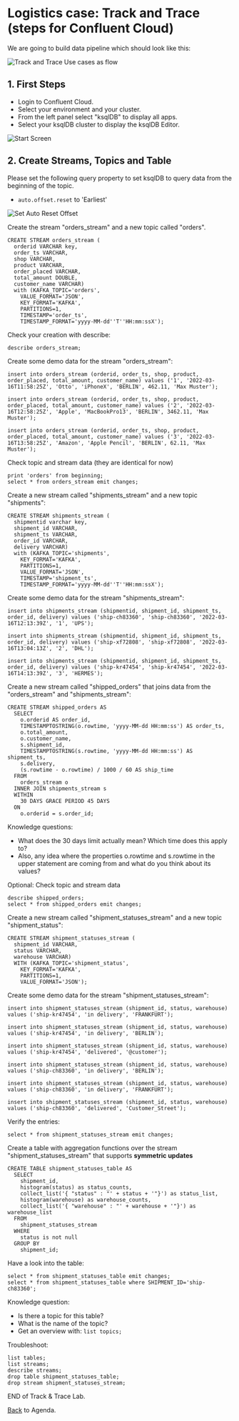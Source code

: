 # Logistics case: Track and Trace (steps for Confluent Cloud)

We are going to build data pipeline which should look like this:

![Track and Trace Use cases as flow](img_track_trace/track_trace_datapipeline.png)

## 1. First Steps
- Login to Confluent Cloud. 
- Select your environment and your cluster. 
- From the left panel select "ksqlDB" to display all apps. 
- Select your ksqlDB cluster to display the ksqlDB Editor. 

![Start Screen](img_track_trace/track_trace_start.png)

## 2. Create Streams, Topics and Table

Please set the following query property to set ksqlDB to query data from the beginning of the topic.
* `auto.offset.reset` to 'Earliest'

![Set Auto Reset Offset](img_track_trace/select_auto_offset_reset_earliest.png)

Create the stream "orders_stream" and a new topic called "orders".
```
CREATE STREAM orders_stream (
  orderid VARCHAR key,
  order_ts VARCHAR,
  shop VARCHAR,
  product VARCHAR,
  order_placed VARCHAR,
  total_amount DOUBLE,
  customer_name VARCHAR)
  with (KAFKA_TOPIC='orders',
    VALUE_FORMAT='JSON',
    KEY_FORMAT='KAFKA', 
    PARTITIONS=1,
    TIMESTAMP='order_ts',
    TIMESTAMP_FORMAT='yyyy-MM-dd''T''HH:mm:ssX');
```

Check your creation with describe:
```
describe orders_stream;
```

Create some demo data for the stream "orders_stream":
```
insert into orders_stream (orderid, order_ts, shop, product, order_placed, total_amount, customer_name) values ('1', '2022-03-16T11:58:25Z', 'Otto', 'iPhoneX', 'BERLIN', 462.11, 'Max Muster');

insert into orders_stream (orderid, order_ts, shop, product, order_placed, total_amount, customer_name) values ('2', '2022-03-16T12:58:25Z', 'Apple', 'MacBookPro13', 'BERLIN', 3462.11, 'Max Muster');

insert into orders_stream (orderid, order_ts, shop, product, order_placed, total_amount, customer_name) values ('3', '2022-03-16T13:58:25Z', 'Amazon', 'Apple Pencil', 'BERLIN', 62.11, 'Max Muster');
```

Check topic and stream data (they are identical for now)
```
print 'orders' from beginning;
select * from orders_stream emit changes;
```

Create a new stream called "shipments_stream" and a new topic "shipments":
```
CREATE STREAM shipments_stream (
  shipmentid varchar key,
  shipment_id VARCHAR,
  shipment_ts VARCHAR,
  order_id VARCHAR,
  delivery VARCHAR)
  with (KAFKA_TOPIC='shipments',
    KEY_FORMAT='KAFKA', 
    PARTITIONS=1,
    VALUE_FORMAT='JSON',
    TIMESTAMP='shipment_ts',
    TIMESTAMP_FORMAT='yyyy-MM-dd''T''HH:mm:ssX');
```

Create some demo data for the stream "shipments_stream":
```
insert into shipments_stream (shipmentid, shipment_id, shipment_ts, order_id, delivery) values ('ship-ch83360', 'ship-ch83360', '2022-03-16T12:13:39Z', '1', 'UPS');

insert into shipments_stream (shipmentid, shipment_id, shipment_ts, order_id, delivery) values ('ship-xf72808', 'ship-xf72808', '2022-03-16T13:04:13Z', '2', 'DHL');

insert into shipments_stream (shipmentid, shipment_id, shipment_ts, order_id, delivery) values ('ship-kr47454', 'ship-kr47454', '2022-03-16T14:13:39Z', '3', 'HERMES');
```

Create a new stream called "shipped_orders" that joins data from the "orders_stream" and "shipments_stream":
```
CREATE STREAM shipped_orders AS
  SELECT
    o.orderid AS order_id,
    TIMESTAMPTOSTRING(o.rowtime, 'yyyy-MM-dd HH:mm:ss') AS order_ts,
    o.total_amount,
    o.customer_name,
    s.shipment_id,
    TIMESTAMPTOSTRING(s.rowtime, 'yyyy-MM-dd HH:mm:ss') AS shipment_ts,
    s.delivery, 
    (s.rowtime - o.rowtime) / 1000 / 60 AS ship_time
  FROM
    orders_stream o 
  INNER JOIN shipments_stream s
  WITHIN
    30 DAYS GRACE PERIOD 45 DAYS
  ON
    o.orderid = s.order_id;
```

Knowledge questions:
- What does the 30 days limit actually mean? Which time does this apply to?
- Also, any idea where the properties o.rowtime and s.rowtime in the upper statement are coming from and what do you think about its values?

Optional: Check topic and stream data
```
describe shipped_orders;
select * from shipped_orders emit changes;
```

Create a new stream called "shipment_statuses_stream" and a new topic "shipment_status":
```
CREATE STREAM shipment_statuses_stream (
  shipment_id VARCHAR,
  status VARCHAR,
  warehouse VARCHAR)
  WITH (KAFKA_TOPIC='shipment_status',
    KEY_FORMAT='KAFKA', 
    PARTITIONS=1, 
    VALUE_FORMAT='JSON');
```

Create some demo data for the stream "shipment_statuses_stream":
```
insert into shipment_statuses_stream (shipment_id, status, warehouse) values ('ship-kr47454', 'in delivery', 'FRANKFURT');

insert into shipment_statuses_stream (shipment_id, status, warehouse) values ('ship-kr47454', 'in delivery', 'BERLIN');

insert into shipment_statuses_stream (shipment_id, status, warehouse) values ('ship-kr47454', 'delivered', '@customer');

insert into shipment_statuses_stream (shipment_id, status, warehouse) values ('ship-ch83360', 'in delivery', 'BERLIN');

insert into shipment_statuses_stream (shipment_id, status, warehouse) values ('ship-ch83360', 'in delivery', 'FRANKFURT');

insert into shipment_statuses_stream (shipment_id, status, warehouse) values ('ship-ch83360', 'delivered', 'Customer_Street');
```

Verify the entries:
```
select * from shipment_statuses_stream emit changes;
```

Create a table with aggregation functions over the stream "shipment_statuses_stream" that supports **symmetric updates**
```
CREATE TABLE shipment_statuses_table AS
  SELECT
    shipment_id,
    histogram(status) as status_counts,
    collect_list('{ "status" : "' + status + '"}') as status_list,
    histogram(warehouse) as warehouse_counts,
    collect_list('{ "warehouse" : "' + warehouse + '"}') as warehouse_list
  FROM
    shipment_statuses_stream
  WHERE
    status is not null
  GROUP BY
    shipment_id;
```

Have a look into the table:
```
select * from shipment_statuses_table emit changes;
select * from shipment_statuses_table where SHIPMENT_ID='ship-ch83360';
```

Knowledge question:
- Is there a topic for this table? 
- What is the name of the topic?
- Get an overview with: `list topics;`

Troubleshoot:
```
list tables; 
list streams;
describe streams;
drop table shipment_statuses_table;
drop stream shipment_statuses_stream;      
```

END of Track & Trace Lab.

[Back](../README.md#Agenda) to Agenda.
